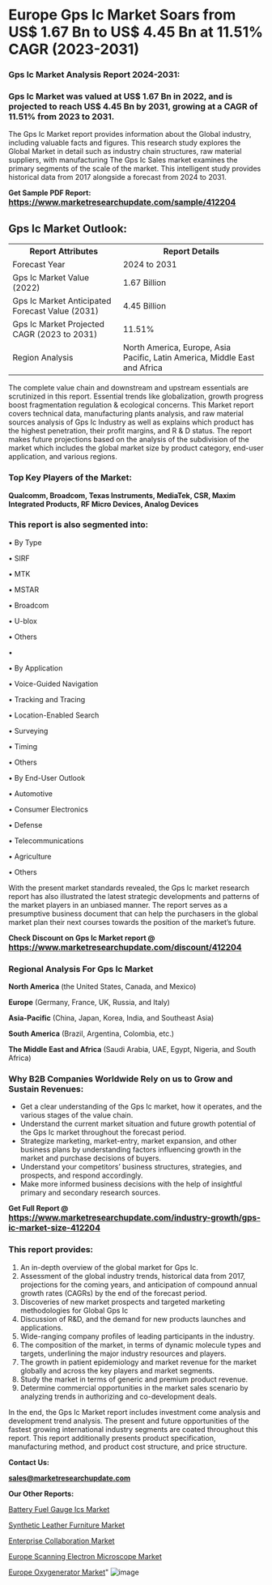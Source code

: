 # Europe Gps Ic Market Soars from US$ 1.67 Bn to US$ 4.45 Bn at 11.51% CAGR (2023-2031)

<strong><h3>Gps Ic Market Analysis Report 2024-2031:</h3></strong>

<strong><h3>Gps Ic Market was valued at US$ 1.67 Bn in 2022, and is projected to reach US$ 4.45 Bn by 2031, growing at a CAGR of 11.51% from 2023 to 2031.</h3></strong>

The Gps Ic Market report provides information about the Global industry, including valuable facts and figures. This research study explores the Global Market in detail such as industry chain structures, raw material suppliers, with manufacturing The Gps Ic Sales market examines the primary segments of the scale of the market. This intelligent study provides historical data from 2017 alongside a forecast from 2024 to 2031.

<strong>Get Sample PDF Report: <a href=https://www.marketresearchupdate.com/sample/412204><font size=3 color=#0000ff>https://www.marketresearchupdate.com/sample/412204</font></a></strong>

<html>
<body>

<h2>Gps Ic Market Outlook:</h2>

<table>
  <tr>
    <th>Report Attributes</th>
    <th>Report Details</th>
  </tr>
  <tr>
    <td>Forecast Year</td>
    <td>2024 to 2031</td>
  </tr>
  <tr>
    <td>Gps Ic Market Value (2022)</td>
    <td>1.67 Billion</td>
  </tr>
  <tr>
    <td>Gps Ic Market Anticipated Forecast Value (2031)</td>
    <td>4.45 Billion</td>
  </tr>
  <tr>
    <td>Gps Ic Market Projected CAGR (2023 to 2031)</td>
    <td>11.51%</td>
  </tr>
  <tr>
    <td>Region Analysis</td>
    <td>North America, Europe, Asia Pacific, Latin America, Middle East and Africa</td>
  </tr>
</table>

</body>
</html>

The complete value chain and downstream and upstream essentials are scrutinized in this report. Essential trends like globalization, growth progress boost fragmentation regulation &amp; ecological concerns. This Market report covers technical data, manufacturing plants analysis, and raw material sources analysis of Gps Ic Industry as well as explains which product has the highest penetration, their profit margins, and R & D status. The report makes future projections based on the analysis of the subdivision of the market which includes the global market size by product category, end-user application, and various regions.

<strong><h3>Top Key Players of the Market:</h3></strong>

<strong>Qualcomm, Broadcom, Texas Instruments, MediaTek, CSR, Maxim Integrated Products, RF Micro Devices, Analog Devices</strong>

<strong><h3>This report is also segmented into:</h3></strong>

• By Type 

• SIRF

• MTK

• MSTAR

• Broadcom

• U-blox

• Others

• 

• By Application 

• Voice-Guided Navigation

• Tracking and Tracing

• Location-Enabled Search

• Surveying

• Timing

• Others

• By End-User Outlook

• Automotive

• Consumer Electronics

• Defense

• Telecommunications

• Agriculture

• Others

With the present market standards revealed, the Gps Ic market research report has also illustrated the latest strategic developments and patterns of the market players in an unbiased manner. The report serves as a presumptive business document that can help the purchasers in the global market plan their next courses towards the position of the market’s future.

<strong>Check Discount on Gps Ic Market report @ <a href=https://www.marketresearchupdate.com/discount/412204><font size=3 color=#0000ff>https://www.marketresearchupdate.com/discount/412204</font></a></strong>

<strong><h3>Regional Analysis For Gps Ic Market</h3></strong>

<strong>North America</strong> (the United States, Canada, and Mexico)

<strong>Europe</strong> (Germany, France, UK, Russia, and Italy)

<strong>Asia-Pacific</strong> (China, Japan, Korea, India, and Southeast Asia)

<strong>South America</strong> (Brazil, Argentina, Colombia, etc.)

<strong>The Middle East and Africa</strong> (Saudi Arabia, UAE, Egypt, Nigeria, and South Africa)

<strong><h3>Why B2B Companies Worldwide Rely on us to Grow and Sustain Revenues:</h3></strong>
<ul>
  <li>Get a clear understanding of the Gps Ic market, how it operates, and the various stages of the value chain.</li>
  <li>Understand the current market situation and future growth potential of the Gps Ic market throughout the forecast period.</li>
  <li>Strategize marketing, market-entry, market expansion, and other business plans by understanding factors influencing growth in the market and purchase decisions of buyers.</li>
  <li>Understand your competitors’ business structures, strategies, and prospects, and respond accordingly.</li>
  <li>Make more informed business decisions with the help of insightful primary and secondary research sources.</li>
</ul>

<strong>Get Full Report @ <a href=https://www.marketresearchupdate.com/industry-growth/gps-ic-market-size-412204><font size=3 color=#0000ff>https://www.marketresearchupdate.com/industry-growth/gps-ic-market-size-412204</font></a></strong>

<strong><h3>This report provides:</h3></strong>
<ol>
  <li>An in-depth overview of the global market for Gps Ic.</li>
  <li>Assessment of the global industry trends, historical data from 2017, projections for the coming years, and anticipation of compound annual growth rates (CAGRs) by the end of the forecast period.</li>
  <li>Discoveries of new market prospects and targeted marketing methodologies for Global Gps Ic</li>
  <li>Discussion of R&amp;D, and the demand for new products launches and applications.</li>
  <li>Wide-ranging company profiles of leading participants in the industry.</li>
  <li>The composition of the market, in terms of dynamic molecule types and targets, underlining the major industry resources and players.</li>
  <li>The growth in patient epidemiology and market revenue for the market globally and across the key players and market segments.</li>
  <li>Study the market in terms of generic and premium product revenue.</li>
  <li>Determine commercial opportunities in the market sales scenario by analyzing trends in authorizing and co-development deals.</li>
</ol>

In the end, the Gps Ic Market report includes investment come analysis and development trend analysis. The present and future opportunities of the fastest growing international industry segments are coated throughout this report. This report additionally presents product specification, manufacturing method, and product cost structure, and price structure.

<strong>Contact Us:</strong>

<strong>sales@marketresearchupdate.com</strong>

<strong>Our Other Reports:</strong>

<a href=https://www.linkedin.com/pulse/battery-fuel-gauge-ics-market-2023-size-growth>Battery Fuel Gauge Ics Market</a>

<a href=https://www.linkedin.com/pulse/synthetic-leather-furniture-market-industry>Synthetic Leather Furniture Market</a>

<a href=https://www.linkedin.com/pulse/enterprise-collaboration-market-sizing-up-anticipating>Enterprise Collaboration Market</a>

<a href=https://www.linkedin.com/pulse/europe-scanning-electron-microscope-market>Europe Scanning Electron Microscope Market</a>

<a href=https://www.linkedin.com/pulse/europe-oxygenerator-market-2023-usd-explained>Europe Oxygenerator Market</a>"
![image](https://github.com/rutujamande/Market-Report-Analysis/assets/158454097/745a0596-58dc-4e40-a7fd-d231e09a7f5e)
